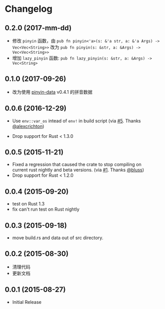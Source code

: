 # Changelog

## 0.2.0 (2017-mm-dd)

* 修改 ``pinyin`` 函数，由
  ``pub fn pinyin<'a>(s: &'a str, a: &'a Args) -> Vec<Vec<String>>``
  改为
  ``pub fn pinyin(s: &str, a: &Args) -> Vec<Vec<String>>``
* 增加 ``lazy_pinyin`` 函数:
  ``pub fn lazy_pinyin(s: &str, a: &Args) -> Vec<String>``


## 0.1.0 (2017-09-26)

* 改为使用 [pinyin-data](https://github.com/mozillazg/pinyin-data) v0.4.1 的拼音数据


## 0.0.6 (2016-12-29)

* Use `env::var_os` intead of `env!` in build script
  (via [#5](https://github.com/mozillazg/rust-pinyin/pull/5). Thanks
   [@alexcrichton](https://github.com/alexcrichton))

* Drop support for Rust < 1.3.0


## 0.0.5 (2015-11-21)

* Fixed a regression that caused the crate to stop compiling on    
  current rust nightly and beta versions.
  (via [#1](https://github.com/mozillazg/rust-pinyin/pull/1). Thanks
   [@bluss](https://github.com/bluss))
* Drop support for Rust < 1.2.0


## 0.0.4 (2015-09-20)

* test on Rust 1.3
* fix can't run test on Rust nightly


## 0.0.3 (2015-09-18)

* move build.rs and data out of src directory.


## 0.0.2 (2015-08-30)

* 清理代码
* 更新文档


## 0.0.1 (2015-08-27)

* Initial Release
